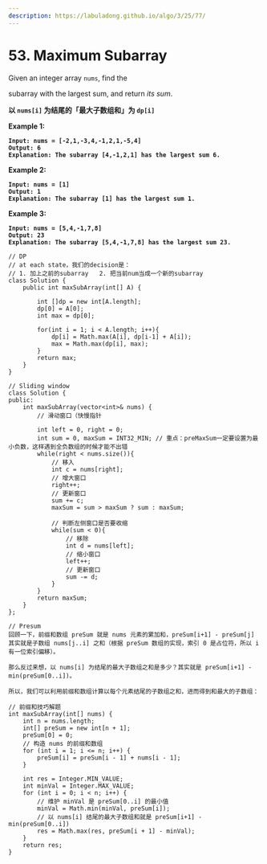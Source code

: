 ```yaml
---
description: https://labuladong.github.io/algo/3/25/77/
---
```


# 53. Maximum Subarray

Given an integer array `nums`, find the&#x20;

subarray with the largest sum, and return _its sum_.

&#x20;**以 `nums[i]` 为结尾的「最大子数组和」为 `dp[i]`**

**Example 1:**

<pre><code><strong>Input: nums = [-2,1,-3,4,-1,2,1,-5,4]
</strong><strong>Output: 6
</strong><strong>Explanation: The subarray [4,-1,2,1] has the largest sum 6.
</strong></code></pre>

**Example 2:**

<pre><code><strong>Input: nums = [1]
</strong><strong>Output: 1
</strong><strong>Explanation: The subarray [1] has the largest sum 1.
</strong></code></pre>

**Example 3:**

<pre><code><strong>Input: nums = [5,4,-1,7,8]
</strong><strong>Output: 23
</strong><strong>Explanation: The subarray [5,4,-1,7,8] has the largest sum 23.
</strong></code></pre>

```
// DP
// at each state，我们的decision是：
// 1. 加上之前的subarray   2. 把当前num当成一个新的subarray
class Solution {
    public int maxSubArray(int[] A) {   

        int []dp = new int[A.length];
        dp[0] = A[0];
        int max = dp[0];
        
        for(int i = 1; i < A.length; i++){
            dp[i] = Math.max(A[i], dp[i-1] + A[i]);
            max = Math.max(dp[i], max);
        }
        return max;
    }
}

// Sliding window
class Solution {
public:
    int maxSubArray(vector<int>& nums) {
        // 滑动窗口（快慢指针

        int left = 0, right = 0;
        int sum = 0, maxSum = INT32_MIN; // 重点：preMaxSum一定要设置为最小负数，这样遇到全负数组的时候才能不出错
        while(right < nums.size()){
            // 移入
            int c = nums[right];
            // 增大窗口
            right++;
            // 更新窗口
            sum += c;
            maxSum = sum > maxSum ? sum : maxSum;

            // 判断左侧窗口是否要收缩
            while(sum < 0){
                // 移除
                int d = nums[left];
                // 缩小窗口
                left++;
                // 更新窗口
                sum -= d;
            }
        }
        return maxSum;
    }
};

// Presum
回顾一下，前缀和数组 preSum 就是 nums 元素的累加和，preSum[i+1] - preSum[j] 其实就是子数组 nums[j..i] 之和（根据 preSum 数组的实现，索引 0 是占位符，所以 i 有一位索引偏移）。

那么反过来想，以 nums[i] 为结尾的最大子数组之和是多少？其实就是 preSum[i+1] - min(preSum[0..i])。

所以，我们可以利用前缀和数组计算以每个元素结尾的子数组之和，进而得到和最大的子数组：

// 前缀和技巧解题
int maxSubArray(int[] nums) {
    int n = nums.length;
    int[] preSum = new int[n + 1];
    preSum[0] = 0;
    // 构造 nums 的前缀和数组
    for (int i = 1; i <= n; i++) {
        preSum[i] = preSum[i - 1] + nums[i - 1];
    }
    
    int res = Integer.MIN_VALUE;
    int minVal = Integer.MAX_VALUE;
    for (int i = 0; i < n; i++) {
        // 维护 minVal 是 preSum[0..i] 的最小值
        minVal = Math.min(minVal, preSum[i]);
        // 以 nums[i] 结尾的最大子数组和就是 preSum[i+1] - min(preSum[0..i])
        res = Math.max(res, preSum[i + 1] - minVal);
    }
    return res;
}


```

